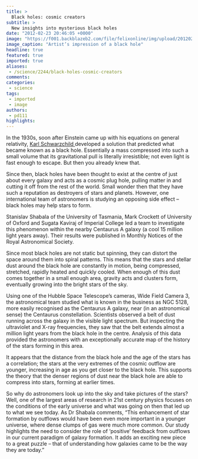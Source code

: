 ```yaml
---
title: >
  Black holes: cosmic creators
subtitle: >
  New insights into mysterious black holes
date: "2012-02-23 20:46:05 +0000"
image: "https://f001.backblazeb2.com/file/felixonline/img/upload/201202232043-cac111-black-hole.gif"
image_caption: "Artist’s impression of a black hole"
headline: true
featured: true
imported: true
aliases:
 - /science/2244/black-holes-cosmic-creators
comments:
categories:
 - science
tags:
 - imported
 - image
authors:
 - pd111
highlights:
---
```


In the 1930s, soon after Einstein came up with his equations on general relativity, [Karl Schwarzchild ](http://www-history.mcs.st-and.ac.uk/Biographies/Schwarzschild.html)developed a solution that predicted what became known as a black hole. Essentially a mass compressed into such a small volume that its gravitational pull is literally irresistible; not even light is fast enough to escape. But then you already knew that.

Since then, black holes have been thought to exist at the centre of just about every galaxy and acts as a cosmic plug hole, pulling matter in and cutting it off from the rest of the world. Small wonder then that they have such a reputation as destroyers of stars and planets. However, one international team of astronomers is studying an opposing side effect – black holes may help stars to form.

Stanislav Shabala of the University of Tasmania, Mark Crockett of University of Oxford and Sugata Kaviraj of Imperial College led a team to investigate this phenomenon within the nearby Centaurus A galaxy (a cool 15 million light years away). Their results were published in Monthly Notices of the Royal Astronomical Society.

Since most black holes are not static but spinning, they can distort the space around them into spiral patterns. This means that the stars and stellar dust around the black hole are constantly in motion, being compressed, stretched, rapidly heated and quickly cooled. When enough of this dust comes together in a small enough area, gravity acts and clusters form, eventually growing into the bright stars of the sky.

Using one of the Hubble Space Telescope’s cameras, Wide Field Camera 3, the astronomical team studied what is known in the business as NGC 5128, more easily recognised as the Centaurus A galaxy, near (in an astronomical sense) the Centaurus constellation. Scientists observed a belt of dust running across the galaxy in the visible light spectrum. But inspecting the ultraviolet and X-ray frequencies, they saw that the belt extends almost a million light years from the black hole in the centre. Analysis of this data provided the astronomers with an exceptionally accurate map of the history of the stars forming in this area.

It appears that the distance from the black hole and the age of the stars has a correlation; the stars at the very extremes of the cosmic outflow are younger, increasing in age as you get closer to the black hole. This supports the theory that the denser regions of dust near the black hole are able to compress into stars, forming at earlier times.

So why do astronomers look up into the sky and take pictures of the stars? Well, one of the largest areas of research in 21st century physics focuses on the conditions of the early universe and what was going on then that led up to what we see today. As Dr Shabala comments, “This enhancement of star formation by outflows would have been even more important in a younger universe, where dense clumps of gas were much more common. Our study highlights the need to consider the role of ‘positive’ feedback from outflows in our current paradigm of galaxy formation. It adds an exciting new piece to a great puzzle – that of understanding how galaxies came to be the way they are today.”
